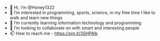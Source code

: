- 👋 Hi, I’m @Honey1322
- 👀 I’m interested in programming, sports, science, in my free time I like to walk and learn new things
- 🌱 I’m currently learning information technology and programming
- 💞️ I’m looking to collaborate on with smart and interesting people
- 📫 How to reach me - https://pin.it/3SHPAlk

<!---
Honey1322/Honey1322 is a ✨ special ✨ repository because its `README.md` (this file) appears on your GitHub profile.
You can click the Preview link to take a look at your changes.
--->
